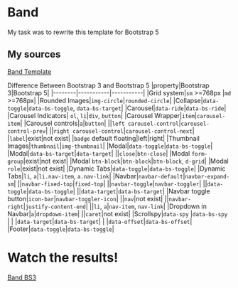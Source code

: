 # Band

My task was to rewrite this template for Bootstrap 5

## My sources

[Band Template](https://www.w3schools.com/bootstrap/bootstrap_theme_band.asp)

Difference Between Bootstrap 3 and Bootstrap 5
|property|Bootstrap 3|Bootstrap 5|
|--------|-----------|-----------|
|Grid system|`sm` >=768px |`md` >=768px|
|Rounded Images|`img-circle`|`rounded-circle`|
|Collapse|`data-toggle`|`data-bs-toggle`, `data-bs-target`|
|Carousel|`data-ride`|`data-bs-ride`|
|Carousel Indicators| `ol`, `li`|`div`, `button`|
|Carousel Wrapper|`item`|`carousel-item`|
|Carousel controls|`a`|`button`|
||`left carousel-control`|`carousel-control-prev`|
||`right carousel-control`|`carousel-control-next`|
|`label`|exist|not exist|
|`badge` default floating|left|right|
|Thumbnail Images|`thumbnail`|`img-thumbnail`|
|Modal|`data-toggle`|`data-bs-toggle`|
|Modal|`data-bs-target`|`data-target`|
||`close`|`btn-close`|
|Modal `form-group`|exist|not exist|
|Modal `btn-block`|`btn-block`|`btn-block`, `d-grid`|
|Modal `role`|exist|not exist|
|Dynamic Tabs|`data-toggle`|`data-bs-toggle`|
|Dynamic Tabs|`li`, `a`|`li.nav-item`, `a.nav-link`|
|Navbar|`navbar-default`|`navbar-expand-sm`|
||`navbar-fixed-top`|`fixed-top`|
||`navbar-toggle`|`navbar-toggler`|
||`data-toggle`|`data-bs-toggle`|
||`data-target`|`data-bs-target`|
|Navbar toggle button|`icon-bar`|`navbar-toggler-icon`|
||`nav`|not exist|
||`navbar-right`|`justify-content-end`|
||`li`, `a`|`nav-item`, `nav-link`|
|Dropdown in Navbar|`a`|`dropdown-item`|
||`caret`|not exist|
|Scrollspy|`data-spy` |`data-bs-spy` |
| |`data-target`|`data-bs-target`|
| |`data-offset`|`data-bs-offset`|
|Footer|`data-toggle`|`data-bs-toggle`|

# Watch the results!

[Band BS3](./BS3%20Band.html)
